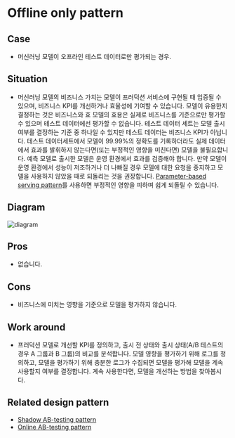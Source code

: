 # Offline only pattern

## Case
- 머신러닝 모델이 오프라인 테스트 데이터로만 평가되는 경우.

## Situation
- 머신러닝 모델의 비즈니스 가치는 모델이 프러덕션 서비스에 구현될 때 입증될 수 있으며, 비즈니스 KPI를 개선하거나 효율성에 기여할 수 있습니다. 모델이 유용한지 결정하는 것은 비즈니스와 효 모델의 효용은 실제로 비즈니스를 기준으로만 평가할 수 있으며 테스트 데이터에선 평가할 수 없습니다. 테스트 데이터 세트는 모델 출시 여부를 결정하는 기준 중 하나일 수 있지만 테스트 데이터는 비즈니스 KPI가 아닙니다. 테스트 데이터세트에서 모델이 99.99%의 정확도를 기록하더라도 실제 데이터에서 효과를 발휘하지 않는다면(또는 부정적인 영향을 미친다면) 모델을 불필요합니다. 예측 모델로 출시한 모델은 운영 환경에서 효과를 검증해야 합니다. 만약 모델이 운영 환경에서 성능이 저조하거나 더 나빠질 경우 모델에 대한 요청을 중지하고 모델을 사용하지 않았을 때로 되돌리는 것을 권장합니다. [Parameter-based serving pattern](../../../Operation-patterns/Parameter-based-serving-pattern/design_ko.md)를 사용하면 부정적인 영향을 피하며 쉽게 되돌릴 수 있습니다. 

## Diagram
![diagram](diagram.png)


## Pros
- 없습니다.

## Cons
- 비즈니스에 미치는 영향을 기준으로 모델을 평가하지 않습니다.

## Work around
- 프러덕션 모델로 개선할 KPI를 정의하고, 출시 전 상태와 출시 상태(A/B 테스트의 경우 A 그룹과 B 그룹)의 비교를 분석합니다. 모델 영향을 평가하기 위해 로그를 정의하고, 모델을 평가하기 위해 충분한 로그가 수집되면 모델을 평가해 모델을 계속 사용할지 여부를 결정합니다. 계속 사용한다면, 모델을 개선하는 방법을 찾아봅시다.

## Related design pattern
- [Shadow AB-testing pattern](./../../Shadow-ab-test-pattern/design_ko.md)
- [Online AB-testing pattern](./../../Online-ab-test-pattern/design_ko.md)